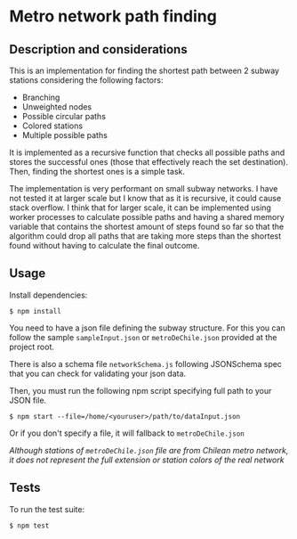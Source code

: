 # Metro network path finding

## Description and considerations

This is an implementation for finding the shortest path between 2 subway stations considering the following factors:

- Branching
- Unweighted nodes
- Possible circular paths
- Colored stations
- Multiple possible paths

It is implemented as a recursive function that checks all possible paths and stores the successful ones (those that effectively reach the set destination). Then, finding the shortest ones is a simple task.

The implementation is very performant on small subway networks. I have not tested it at larger scale but I know that as it is recursive, it could cause stack overflow. I think that for larger scale, it can be implemented using worker processes to calculate possible paths and having a shared memory variable that contains the shortest amount of steps found so far so that the algorithm could drop all paths that are taking more steps than the shortest found without having to calculate the final outcome.

## Usage

Install dependencies:

```
$ npm install
```

You need to have a json file defining the subway structure. For this you can follow the sample `sampleInput.json` or `metroDeChile.json` provided at the project root.

There is also a schema file `networkSchema.js` following JSONSchema spec that you can check for validating your json data.

Then, you must run the following npm script specifying full path to your JSON file.

```
$ npm start --file=/home/<youruser>/path/to/dataInput.json
```

Or if you don't specify a file, it will fallback to `metroDeChile.json`

_Although stations of `metroDeChile.json` file are from Chilean metro network, it does not represent the full extension or station colors of the real network_

## Tests

To run the test suite:

```
$ npm test
```
